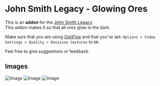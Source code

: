 # John Smith Legacy - Glowing Ores
This is an **addon** for the [John Smith Legacy](https://www.johnsmithlegacy.co.uk/)    
This addon makes it so that all ores glow in the dark.

Make sure that you are using [OptiFine](https://optifine.net/home) and that you've set: `Options > Video Settings > Quality > Emissive textures` to `ON`.

Feel free to give suggestions or feedback.

## Images
![Image](https://imgur.com/AXETP1X.png)
![Image](https://imgur.com/JWYleM5.png)
![Image](https://imgur.com/QTMLloO.png)
